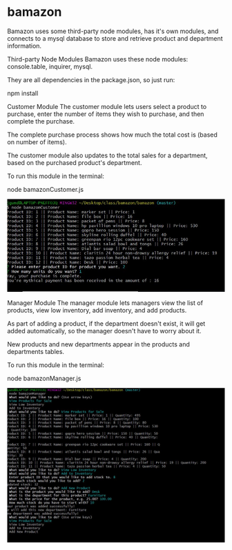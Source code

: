 # bamazon
Bamazon uses some third-party node modules, has it's own modules, and connects to a mysql database to store and retrieve product and department information.

Third-party Node Modules
Bamazon uses these node modules: console.table, inquirer, mysql.

They are all dependencies in the package.json, so just run:

npm install

Customer Module
The customer module lets users select a product to purchase, enter the number of items they wish to purchase, and then complete the purchase.

The complete purchase process shows how much the total cost is (based on number of items).

The customer module also updates to the total sales for a department, based on the purchased product's department.

To run this module in the terminal:

node bamazonCustomer.js

![Customer screenshot](./assets/images/Customerscreenshot.jpg)






Manager Module
The manager module lets managers view the list of products, view low inventory, add inventory, and add products.

As part of adding a product, if the department doesn't exist, it will get added automatically, so the manager doesn't have to worry about it.

New products and new departments appear in the products and departments tables.

To run this module in the terminal:

node bamazonManager.js

![Manager screenshot](./assets/images/Managerscreenshot.jpg)

